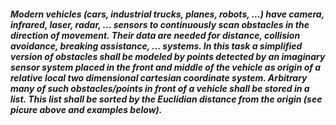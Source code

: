 <h5> Modern vehicles (cars, industrial trucks, planes, robots, ...) have camera, infrared, laser, radar, ... sensors to continuously scan obstacles in the direction of movement. Their data are needed for distance, collision avoidance, breaking assistance, ... systems. In this task a simplified version of obstacles shall be modeled by points detected by an imaginary sensor system placed in the front and middle of the vehicle as origin of a relative local two dimensional cartesian coordinate system. Arbitrary many of such obstacles/points in front of a vehicle shall be stored in a list. This list shall be sorted by the Euclidian distance from the origin (see picure above and examples below). </h5>